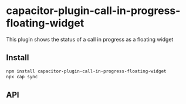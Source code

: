 # capacitor-plugin-call-in-progress-floating-widget

This plugin shows the status of a call in progress as a floating widget

## Install

```bash
npm install capacitor-plugin-call-in-progress-floating-widget
npx cap sync
```

## API

<docgen-index></docgen-index>

<docgen-api>
<!-- run docgen to generate docs from the source -->
<!-- More info: https://github.com/ionic-team/capacitor-docgen -->
</docgen-api>
